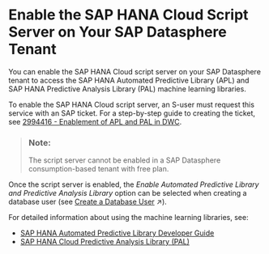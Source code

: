 <!-- loio287194276a7d4d778ec98fdde5f61335 -->

# Enable the SAP HANA Cloud Script Server on Your SAP Datasphere Tenant

You can enable the SAP HANA Cloud script server on your SAP Datasphere tenant to access the SAP HANA Automated Predictive Library \(APL\) and SAP HANA Predictive Analysis Library \(PAL\) machine learning libraries.

To enable the SAP HANA Cloud script server, an S-user must request this service with an SAP ticket. For a step-by-step guide to creating the ticket, see [2994416 - Enablement of APL and PAL in DWC](https://launchpad.support.sap.com/#/notes/2994416).

> ### Note:  
> The script server cannot be enabled in a SAP Datasphere consumption-based tenant with free plan.

Once the script server is enabled, the *Enable Automated Predictive Library and Predictive Analysis Library* option can be selected when creating a database user \(see [Create a Database User](https://help.sap.com/viewer/be5967d099974c69b77f4549425ca4c0/cloud/en-US/798e3fd6707940c3bd2219b2d1ebaac2.html "Users with the DW Space Administrator or DW Integrator role (space administrators and integrators) can create database users, granting them privileges to read from and/or write to an Open SQL schema with restricted access to the space schema.") :arrow_upper_right:\).

For detailed information about using the machine learning libraries, see:

-   [SAP HANA Automated Predictive Library Developer Guide](https://help.sap.com/viewer/7223667230cb471ea916200712a9c682/2101/en-US)
-   [SAP HANA Cloud Predictive Analysis Library \(PAL\)](https://help.sap.com/viewer/319d36de4fd64ac3afbf91b1fb3ce8de/2020_03_QRC/en-US/c9eeed704f3f4ec39441434db8a874ad.html)

